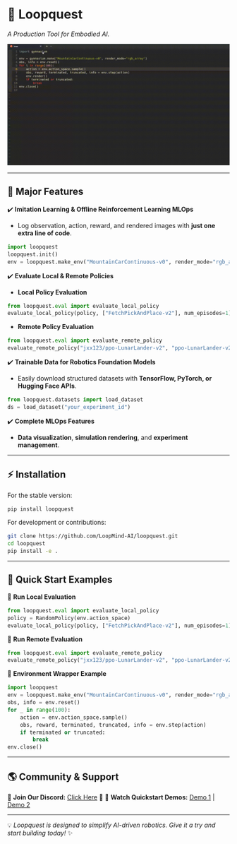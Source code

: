 # 🚀 **Loopquest**

*A Production Tool for Embodied AI.*

![Loopquest Demo](screenshots/open_loopquest_demo.gif)

---

## 📌 **Major Features**

✔️ **Imitation Learning & Offline Reinforcement Learning MLOps**
   - Log observation, action, reward, and rendered images with **just one extra line of code**.

```python
import loopquest
loopquest.init()
env = loopquest.make_env("MountainCarContinuous-v0", render_mode="rgb_array")
```

✔️ **Evaluate Local & Remote Policies**
   - **Local Policy Evaluation**
   ```python
   from loopquest.eval import evaluate_local_policy
   evaluate_local_policy(policy, ["FetchPickAndPlace-v2"], num_episodes=1)
   ```
   
   - **Remote Policy Evaluation**
   ```python
   from loopquest.eval import evaluate_remote_policy
   evaluate_remote_policy("jxx123/ppo-LunarLander-v2", "ppo-LunarLander-v2.zip", "PPO", ["LunarLander-v2"], num_episodes=1)
   ```

✔️ **Trainable Data for Robotics Foundation Models**
   - Easily download structured datasets with **TensorFlow, PyTorch, or Hugging Face APIs**.
   ```python
   from loopquest.datasets import load_dataset
   ds = load_dataset("your_experiment_id")
   ```

✔️ **Complete MLOps Features**
   - **Data visualization**, **simulation rendering**, and **experiment management**.

---

## ⚡ **Installation**

For the stable version:
```bash
pip install loopquest
```

For development or contributions:
```bash
git clone https://github.com/LoopMind-AI/loopquest.git
cd loopquest
pip install -e .
```

---

## 🎯 **Quick Start Examples**

🔹 **Run Local Evaluation**
```python
from loopquest.eval import evaluate_local_policy
policy = RandomPolicy(env.action_space)
evaluate_local_policy(policy, ["FetchPickAndPlace-v2"], num_episodes=1)
```

🔹 **Run Remote Evaluation**
```python
from loopquest.eval import evaluate_remote_policy
evaluate_remote_policy("jxx123/ppo-LunarLander-v2", "ppo-LunarLander-v2.zip", "PPO", ["LunarLander-v2"], num_episodes=1)
```

🔹 **Environment Wrapper Example**
```python
import loopquest
env = loopquest.make_env("MountainCarContinuous-v0", render_mode="rgb_array")
obs, info = env.reset()
for _ in range(100):
    action = env.action_space.sample()
    obs, reward, terminated, truncated, info = env.step(action)
    if terminated or truncated:
        break
env.close()
```

---

## 🌎 **Community & Support**

💬 **Join Our Discord:** [Click Here](https://discord.gg/FTnFYeSy9r) 🏡
🎥 **Watch Quickstart Demos:** [Demo 1](https://capture.dropbox.com/embed/CpS8Y4g21ClHlief) | [Demo 2](https://capture.dropbox.com/AOF5rGxHWyRb9T58)

---

💡 *Loopquest is designed to simplify AI-driven robotics. Give it a try and start building today!* ✨
